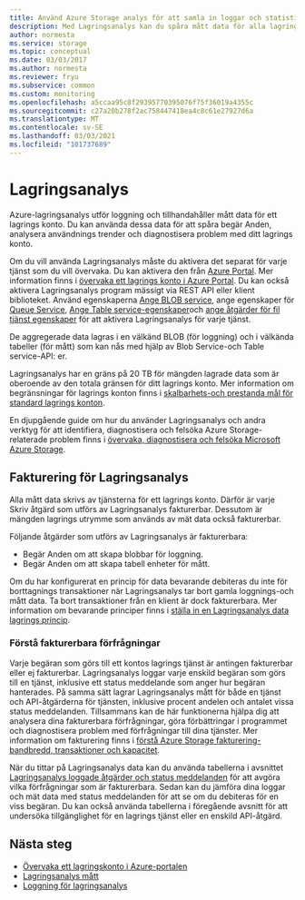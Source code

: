 ```yaml
---
title: Använd Azure Storage analys för att samla in loggar och statistik data | Microsoft Docs
description: Med Lagringsanalys kan du spåra mått data för alla lagrings tjänster och samla in loggar för BLOB-, Queue-och table-lagring.
author: normesta
ms.service: storage
ms.topic: conceptual
ms.date: 03/03/2017
ms.author: normesta
ms.reviewer: fryu
ms.subservice: common
ms.custom: monitoring
ms.openlocfilehash: a5ccaa95c8f29395770395076f75f36019a4355c
ms.sourcegitcommit: c27a20b278f2ac758447418ea4c8c61e27927d6a
ms.translationtype: MT
ms.contentlocale: sv-SE
ms.lasthandoff: 03/03/2021
ms.locfileid: "101737689"
---
```

# <a name="storage-analytics"></a>Lagringsanalys

Azure-lagringsanalys utför loggning och tillhandahåller mått data för ett lagrings konto. Du kan använda dessa data för att spåra begär Anden, analysera användnings trender och diagnostisera problem med ditt lagrings konto.

Om du vill använda Lagringsanalys måste du aktivera det separat för varje tjänst som du vill övervaka. Du kan aktivera den från [Azure Portal](https://portal.azure.com). Mer information finns i [övervaka ett lagrings konto i Azure Portal](./manage-storage-analytics-logs.md). Du kan också aktivera Lagringsanalys program mässigt via REST API eller klient biblioteket. Använd egenskaperna [Ange BLOB service](/rest/api/storageservices/set-blob-service-properties), ange egenskaper för [Queue Service](/rest/api/storageservices/set-queue-service-properties), [Ange Table service-egenskaper](/rest/api/storageservices/set-table-service-properties)och [ange åtgärder för fil tjänst egenskaper](/rest/api/storageservices/Get-File-Service-Properties) för att aktivera Lagringsanalys för varje tjänst.

De aggregerade data lagras i en välkänd BLOB (för loggning) och i välkända tabeller (för mått) som kan nås med hjälp av Blob Service-och Table service-API: er.

Lagringsanalys har en gräns på 20 TB för mängden lagrade data som är oberoende av den totala gränsen för ditt lagrings konto. Mer information om begränsningar för lagrings konton finns i [skalbarhets-och prestanda mål för standard lagrings konton](scalability-targets-standard-account.md).

En djupgående guide om hur du använder Lagringsanalys och andra verktyg för att identifiera, diagnostisera och felsöka Azure Storage-relaterade problem finns i [övervaka, diagnostisera och felsöka Microsoft Azure Storage](storage-monitoring-diagnosing-troubleshooting.md).

## <a name="billing-for-storage-analytics"></a>Fakturering för Lagringsanalys

Alla mått data skrivs av tjänsterna för ett lagrings konto. Därför är varje Skriv åtgärd som utförs av Lagringsanalys fakturerbar. Dessutom är mängden lagrings utrymme som används av mät data också fakturerbar.

Följande åtgärder som utförs av Lagringsanalys är fakturerbara:

* Begär Anden om att skapa blobbar för loggning.
* Begär Anden om att skapa tabell enheter för mått.

Om du har konfigurerat en princip för data bevarande debiteras du inte för borttagnings transaktioner när Lagringsanalys tar bort gamla loggnings-och mått data. Ta bort transaktioner från en klient är dock fakturerbara. Mer information om bevarande principer finns i [ställa in en Lagringsanalys data lagrings princip](/rest/api/storageservices/Setting-a-Storage-Analytics-Data-Retention-Policy).

### <a name="understanding-billable-requests"></a>Förstå fakturerbara förfrågningar

Varje begäran som görs till ett kontos lagrings tjänst är antingen fakturerbar eller ej fakturerbar. Lagringsanalys loggar varje enskild begäran som görs till en tjänst, inklusive ett status meddelande som anger hur begäran hanterades. På samma sätt lagrar Lagringsanalys mått för både en tjänst och API-åtgärderna för tjänsten, inklusive procent andelen och antalet vissa status meddelanden. Tillsammans kan de här funktionerna hjälpa dig att analysera dina fakturerbara förfrågningar, göra förbättringar i programmet och diagnostisera problem med förfrågningar till dina tjänster. Mer information om fakturering finns i [förstå Azure Storage fakturering-bandbredd, transaktioner och kapacitet](/archive/blogs/windowsazurestorage/understanding-windows-azure-storage-billing-bandwidth-transactions-and-capacity).

När du tittar på Lagringsanalys data kan du använda tabellerna i avsnittet [Lagringsanalys loggade åtgärder och status meddelanden](/rest/api/storageservices/storage-analytics-logged-operations-and-status-messages) för att avgöra vilka förfrågningar som är fakturerbara. Sedan kan du jämföra dina loggar och mät data med status meddelanden för att se om du debiteras för en viss begäran. Du kan också använda tabellerna i föregående avsnitt för att undersöka tillgänglighet för en lagrings tjänst eller en enskild API-åtgärd.

## <a name="next-steps"></a>Nästa steg
* [Övervaka ett lagringskonto i Azure-portalen](./manage-storage-analytics-logs.md)
* [Lagringsanalys mått](storage-analytics-metrics.md)
* [Loggning för lagringsanalys](storage-analytics-logging.md)